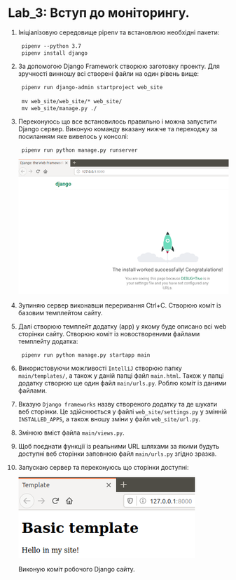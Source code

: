 # Lab_3: Вступ до моніторингу.

1. Ініціалізовую середовище pipenv та встановлюю необхідні пакети:

        pipenv --python 3.7
        pipenv install django

2. За допомогою Django Framework створюю заготовку проекту. Для зручності винношу всі створені файли на один рівень вище:

        pipenv run django-admin startproject web_site

        mv web_site/web_site/* web_site/
        mv web_site/manage.py ./

3. Переконуюсь що все встановилось правильно і можна запустити Django сервер. Виконую команду вказану нижче та переходжу за посиланням яке вивелось у консолі:
   
        pipenv run python manage.py runserver
        
    ![django](images/lab_3_1.png)
        
4. Зупиняю сервер виконавши переривання Ctrl+C. Створюю коміт із базовим темплейтом сайту.
5. Далі створюю темплейт додатку (app) у якому буде описано всі web сторінки сайту. Створюю коміт із новоствореними файлами темплейту додатка:

        pipenv run python manage.py startapp main
6. Використовуючи можливості `IntelliJ` створюю папку `main/templates/`, а також у даній папці файл `main.html`. Також у папці додатку створюю ще один файл `main/urls.py`. Роблю коміт із даними файлами.
7. Вказую `Django frameworks` назву створеного додатку та де шукати веб сторінки. Це здійснюється у файлі `web_site/settings.py` у змінній `INSTALLED_APPS`, а також вношу зміни у файл `web_site/url.py`.
8. Змінюю вміст файла `main/views.py`.
9. Щоб поєднати функції із реальними URL шляхами за якими будуть доступні веб сторінки заповнюю файл `main/urls.py` згідно зразка.
10. Запускаю сервер та переконуюсь що сторінки доступні:
    
    ![site](images/lab_3_2.png)
    
    Виконую коміт робочого Django сайту.